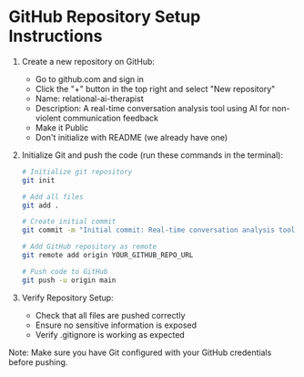 # GitHub Repository Setup Instructions

1. Create a new repository on GitHub:
   - Go to github.com and sign in
   - Click the "+" button in the top right and select "New repository"
   - Name: relational-ai-therapist
   - Description: A real-time conversation analysis tool using AI for non-violent communication feedback
   - Make it Public
   - Don't initialize with README (we already have one)

2. Initialize Git and push the code (run these commands in the terminal):
   ```bash
   # Initialize git repository
   git init

   # Add all files
   git add .

   # Create initial commit
   git commit -m "Initial commit: Real-time conversation analysis tool"

   # Add GitHub repository as remote
   git remote add origin YOUR_GITHUB_REPO_URL

   # Push code to GitHub
   git push -u origin main
   ```

3. Verify Repository Setup:
   - Check that all files are pushed correctly
   - Ensure no sensitive information is exposed
   - Verify .gitignore is working as expected

Note: Make sure you have Git configured with your GitHub credentials before pushing.
